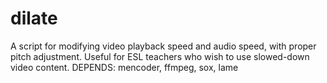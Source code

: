 dilate
======

A script for modifying video playback speed and audio speed, with proper pitch adjustment. Useful for ESL teachers who wish to use slowed-down video content. DEPENDS: mencoder, ffmpeg, sox, lame